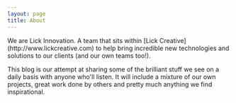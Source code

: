 ```yaml
---
layout: page
title: About
---
```


<p class="lead">We are Lick Innovation. A team that sits within [Lick Creative](http://www.lickcreative.com) to help bring incredible new technologies and solutions to our clients (and our own  teams too!).</p>

This blog is our attempt at sharing some of the brilliant stuff we see on a daily basis with anyone who'll listen. It will include a mixture of our own projects, great work done by others and pretty much anything we find inspirational.